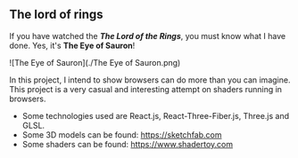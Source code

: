 ## The lord of rings

If you have watched the ***The Lord of the Rings***, you must know what I have done. Yes, it's **The Eye of Sauron**! 

![The Eye of Sauron](./The Eye of Sauron.png)

In this project, I intend to show browsers can do more than you can imagine. This project is a very casual and interesting attempt on shaders running in browsers.

- Some technologies used are React.js, React-Three-Fiber.js, Three.js and GLSL.
- Some 3D models can be found: https://sketchfab.com
- Some shaders can be found: https://www.shadertoy.com